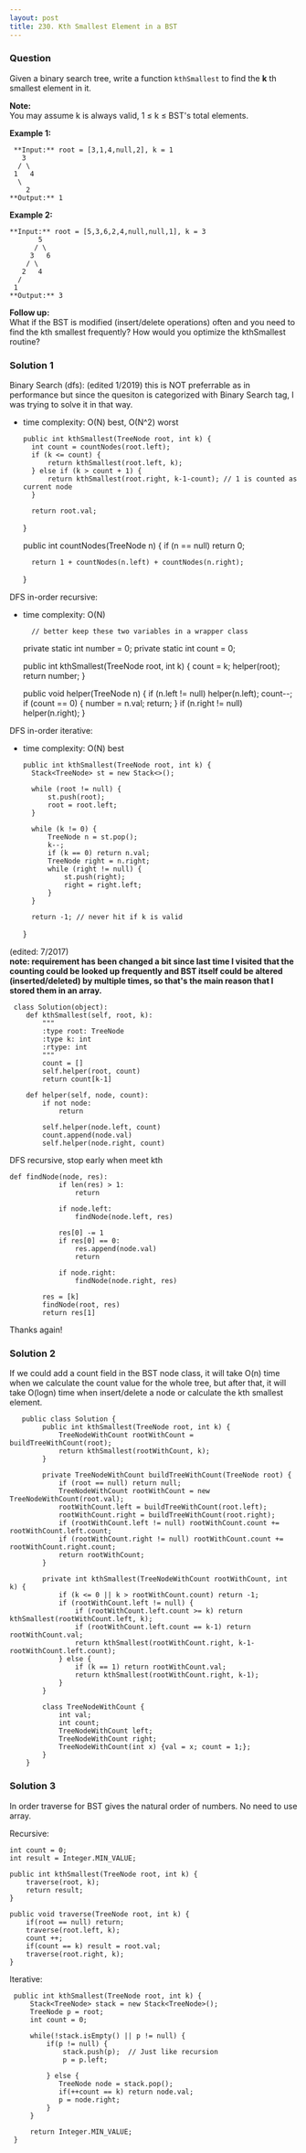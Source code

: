 ```yaml
---
layout: post
title: 230. Kth Smallest Element in a BST
---
```

### Question
Given a binary search tree, write a function `kthSmallest` to find the **k**
th smallest element in it.

 **Note:**  
You may assume k is always valid, 1 ≤ k ≤ BST's total elements.

 **Example 1:**

    
    
     **Input:** root = [3,1,4,null,2], k = 1
       3
      / \
     1   4
      \
        2
    **Output:** 1

**Example 2:**

    
    
    **Input:** root = [5,3,6,2,4,null,null,1], k = 3
           5
          / \
         3   6
        / \
       2   4
      /
     1
    **Output:** 3
    

**Follow up:**  
What if the BST is modified (insert/delete operations) often and you need to
find the kth smallest frequently? How would you optimize the kthSmallest
routine?

### Solution 1
Binary Search (dfs): (edited 1/2019) this is NOT preferrable as in performance
but since the quesiton is categorized with Binary Search tag, I was trying to
solve it in that way.

  * time complexity: O(N) best, O(N^2) worst
    
        public int kthSmallest(TreeNode root, int k) {
          int count = countNodes(root.left);
          if (k <= count) {
              return kthSmallest(root.left, k);
          } else if (k > count + 1) {
              return kthSmallest(root.right, k-1-count); // 1 is counted as current node
          }
          
          return root.val;
      }
      
      public int countNodes(TreeNode n) {
          if (n == null) return 0;
          
          return 1 + countNodes(n.left) + countNodes(n.right);
      }
    

DFS in-order recursive:

  * time complexity: O(N)
    
          // better keep these two variables in a wrapper class
      private static int number = 0;
      private static int count = 0;
    
      public int kthSmallest(TreeNode root, int k) {
          count = k;
          helper(root);
          return number;
      }
      
      public void helper(TreeNode n) {
          if (n.left != null) helper(n.left);
          count--;
          if (count == 0) {
              number = n.val;
              return;
          }
          if (n.right != null) helper(n.right);
      }
    

DFS in-order iterative:

  * time complexity: O(N) best
    
        public int kthSmallest(TreeNode root, int k) {
          Stack<TreeNode> st = new Stack<>();
          
          while (root != null) {
              st.push(root);
              root = root.left;
          }
              
          while (k != 0) {
              TreeNode n = st.pop();
              k--;
              if (k == 0) return n.val;
              TreeNode right = n.right;
              while (right != null) {
                  st.push(right);
                  right = right.left;
              }
          }
          
          return -1; // never hit if k is valid
    }
    

(edited: 7/2017)  
**note: requirement has been changed a bit since last time I visited that the
counting could be looked up frequently and BST itself could be altered
(inserted/deleted) by multiple times, so that's the main reason that I stored
them in an array.**

    
    
     class Solution(object):
        def kthSmallest(self, root, k):
            """
            :type root: TreeNode
            :type k: int
            :rtype: int
            """
            count = []
            self.helper(root, count)
            return count[k-1]
            
        def helper(self, node, count):
            if not node:
                return
            
            self.helper(node.left, count)
            count.append(node.val)
            self.helper(node.right, count)
    

DFS recursive, stop early when meet kth

    
    
    def findNode(node, res):
                if len(res) > 1:
                    return
    
                if node.left:
                    findNode(node.left, res)
    
                res[0] -= 1
                if res[0] == 0:
                    res.append(node.val)
                    return
                
                if node.right:
                    findNode(node.right, res)
                    
            res = [k]
            findNode(root, res)
            return res[1]
    

Thanks again!


### Solution 2
If we could add a count field in the BST node class, it will take O(n) time
when we calculate the count value for the whole tree, but after that, it will
take O(logn) time when insert/delete a node or calculate the kth smallest
element.

    
    
       public class Solution {
            public int kthSmallest(TreeNode root, int k) {
                TreeNodeWithCount rootWithCount = buildTreeWithCount(root);
                return kthSmallest(rootWithCount, k);
            }
            
            private TreeNodeWithCount buildTreeWithCount(TreeNode root) {
                if (root == null) return null;
                TreeNodeWithCount rootWithCount = new TreeNodeWithCount(root.val);
                rootWithCount.left = buildTreeWithCount(root.left);
                rootWithCount.right = buildTreeWithCount(root.right);
                if (rootWithCount.left != null) rootWithCount.count += rootWithCount.left.count;
                if (rootWithCount.right != null) rootWithCount.count += rootWithCount.right.count;
                return rootWithCount;
            }
            
            private int kthSmallest(TreeNodeWithCount rootWithCount, int k) {
                if (k <= 0 || k > rootWithCount.count) return -1;
                if (rootWithCount.left != null) {
                    if (rootWithCount.left.count >= k) return kthSmallest(rootWithCount.left, k);
                    if (rootWithCount.left.count == k-1) return rootWithCount.val;
                    return kthSmallest(rootWithCount.right, k-1-rootWithCount.left.count);
                } else {
                    if (k == 1) return rootWithCount.val;
                    return kthSmallest(rootWithCount.right, k-1);
                }
            }
            
            class TreeNodeWithCount {
                int val;
                int count;
                TreeNodeWithCount left;
                TreeNodeWithCount right;
                TreeNodeWithCount(int x) {val = x; count = 1;};
            }
        }


### Solution 3
In order traverse for BST gives the natural order of numbers. No need to use
array.

Recursive:

    
    
    int count = 0;
    int result = Integer.MIN_VALUE;
    
    public int kthSmallest(TreeNode root, int k) {
        traverse(root, k);
        return result;
    }
    
    public void traverse(TreeNode root, int k) {
        if(root == null) return;
        traverse(root.left, k);
        count ++;
        if(count == k) result = root.val;
        traverse(root.right, k);       
    }
    

Iterative:

    
    
     public int kthSmallest(TreeNode root, int k) {
         Stack<TreeNode> stack = new Stack<TreeNode>();
         TreeNode p = root;
         int count = 0;
         
         while(!stack.isEmpty() || p != null) {
             if(p != null) {
                 stack.push(p);  // Just like recursion
                 p = p.left;   
                 
             } else {
                TreeNode node = stack.pop();
                if(++count == k) return node.val; 
                p = node.right;
             }
         }
         
         return Integer.MIN_VALUE;
     }



